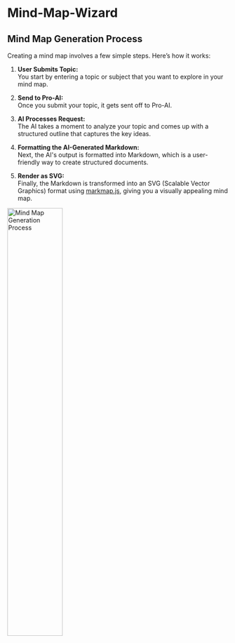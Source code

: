 # Mind-Map-Wizard

## Mind Map Generation Process

Creating a mind map involves a few simple steps. Here’s how it works:

1. **User Submits Topic:**  
   You start by entering a topic or subject that you want to explore in your mind map.

2. **Send to Pro-AI:**  
   Once you submit your topic, it gets sent off to Pro-AI.

3. **AI Processes Request:**  
   The AI takes a moment to analyze your topic and comes up with a structured outline that captures the key ideas.

4. **Formatting the AI-Generated Markdown:**  
   Next, the AI's output is formatted into Markdown, which is a user-friendly way to create structured documents.

5. **Render as SVG:**  
   Finally, the Markdown is transformed into an SVG (Scalable Vector Graphics) format using [markmap.js](https://github.com/markmap/markmap), giving you a visually appealing mind map.

<img src="https://raw.githubusercontent.com/linus-sch/Mind-Map-Wizard/refs/heads/main/generation-process.jpg" alt="Mind Map Generation Process" style="width: 50%;">

